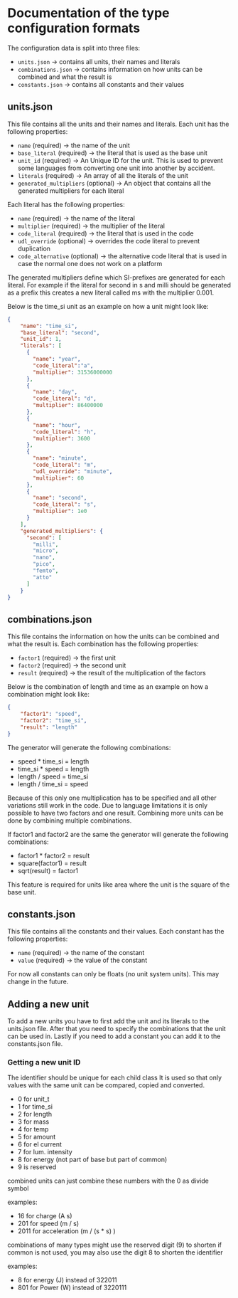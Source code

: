 # Documentation of the type configuration formats

The configuration data is split into three files:

* `units.json` -> contains all units, their names and literals
* `combinations.json` -> contains information on how units can be combined and what the result is
* `constants.json` -> contains all constants and their values

## units.json

This file contains all the units and their names and literals.
Each unit has the following properties:

* `name` (required) -> the name of the unit
* `base_literal` (required) -> the literal that is used as the base unit
* `unit_id` (required) -> An Unique ID for the unit. This is used to prevent some languages from converting one unit into another by accident.
* `literals` (required) -> An array of all the literals of the unit
* `generated_multipliers` (optional) -> An object that contains all the generated multipliers for each literal

Each literal has the following properties:

* `name` (required) -> the name of the literal
* `multiplier` (required) -> the multiplier of the literal
* `code_literal` (required) -> the literal that is used in the code
* `udl_override` (optional) -> overrides the code literal to prevent duplication
* `code_alternative` (optional) -> the alternative code literal that is used in case the normal one does not work on a platform

The generated multipliers define which SI-prefixes are generated for each literal.
For example if the literal for second in s and milli should be generated as a prefix this creates a new literal called ms with the multiplier 0.001.

Below is the time_si unit as an example on how a unit might look like:

```json
{
    "name": "time_si",
    "base_literal": "second",
    "unit_id": 1,
    "literals": [
      {
        "name": "year",
        "code_literal":"a",
        "multiplier": 31536000000
      },
      {
        "name": "day",
        "code_literal": "d",
        "multiplier": 86400000
      },
      {
        "name": "hour",
        "code_literal": "h",
        "multiplier": 3600
      },
      {
        "name": "minute",
        "code_literal": "m",
        "udl_override": "minute",
        "multiplier": 60
      },
      {
        "name": "second",
        "code_literal": "s",
        "multiplier": 1e0
      }
    ],
    "generated_multipliers": {
      "second": [
        "milli",
        "micro",
        "nano",
        "pico",
        "femto",
        "atto"
      ]
    }
}
```

## combinations.json

This file contains the information on how the units can be combined and what the result is.
Each combination has the following properties:

* `factor1` (required) -> the first unit
* `factor2` (required) -> the second unit
* `result` (required) -> the result of the multiplication of the factors

Below is the combination of length and time as an example on how a combination might look like:

```json
{
    "factor1": "speed",
    "factor2": "time_si",
    "result": "length"
}
```

The generator will generate the following combinations:

* speed * time_si = length
* time_si * speed = length
* length / speed = time_si
* length / time_si = speed

Because of this only one multiplication has to be specified and all other variations still work in the code.
Due to language limitations it is only possible to have two factors and one result.
Combining more units can be done by combining multiple combinations.

If factor1 and factor2 are the same the generator will generate the following combinations:

* factor1 * factor2 = result
* square(factor1) = result
* sqrt(result) = factor1

This feature is required for units like area where the unit is the square of the base unit.

## constants.json

This file contains all the constants and their values.
Each constant has the following properties:

* `name` (required) -> the name of the constant
* `value` (required) -> the value of the constant

For now all constants can only be floats (no unit system units).
This may change in the future.

## Adding a new unit

To add a new units you have to first add the unit and its literals to the units.json file.
After that you need to specify the combinations that the unit can be used in.
Lastly if you need to add a constant you can add it to the constants.json file.

### Getting a new unit ID

The identifier should be unique for each child class
It is used so that only values with the same unit can be
compared, copied and converted.
* 0 for unit_t
* 1 for time_si
* 2 for length
* 3 for mass
* 4 for temp
* 5 for amount
* 6 for el current
* 7 for lum. intensity
* 8 for energy (not part of base but part of common)
* 9 is reserved

combined units can just combine these numbers with the 0 as divide symbol

examples:
* 16 for charge (A s)
* 201 for speed (m / s)
* 2011 for acceleration (m / (s * s) )

combinations of many types might use the reserved digit (9) to shorten
if common is not used, you may also use the digit 8 to shorten the identifier 

examples:
* 8 for energy (J) instead of 322011
* 801 for Power (W) instead of 3220111
